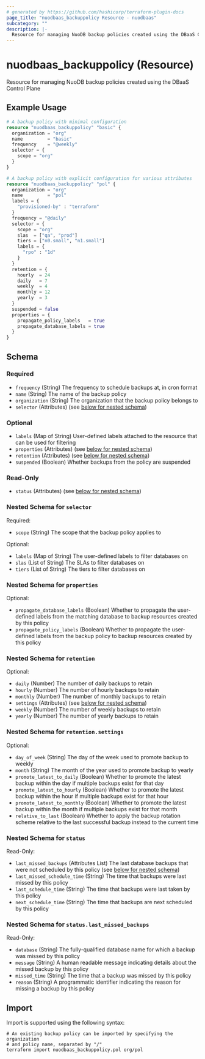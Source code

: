 ```yaml
---
# generated by https://github.com/hashicorp/terraform-plugin-docs
page_title: "nuodbaas_backuppolicy Resource - nuodbaas"
subcategory: ""
description: |-
  Resource for managing NuoDB backup policies created using the DBaaS Control Plane
---
```


# nuodbaas_backuppolicy (Resource)

Resource for managing NuoDB backup policies created using the DBaaS Control Plane

## Example Usage

```terraform
# A backup policy with minimal configuration
resource "nuodbaas_backuppolicy" "basic" {
  organization = "org"
  name         = "basic"
  frequency    = "@weekly"
  selector = {
    scope = "org"
  }
}

# A backup policy with explicit configuration for various attributes
resource "nuodbaas_backuppolicy" "pol" {
  organization = "org"
  name         = "pol"
  labels = {
    "provisioned-by" : "terraform"
  }
  frequency = "@daily"
  selector = {
    scope = "org"
    slas  = ["qa", "prod"]
    tiers = ["n0.small", "n1.small"]
    labels = {
      "rpo" : "1d"
    }
  }
  retention = {
    hourly  = 24
    daily   = 7
    weekly  = 4
    monthly = 12
    yearly  = 3
  }
  suspended = false
  properties = {
    propagate_policy_labels   = true
    propagate_database_labels = true
  }
}
```

<!-- schema generated by tfplugindocs -->
## Schema

### Required

- `frequency` (String) The frequency to schedule backups at, in cron format
- `name` (String) The name of the backup policy
- `organization` (String) The organization that the backup policy belongs to
- `selector` (Attributes) (see [below for nested schema](#nestedatt--selector))

### Optional

- `labels` (Map of String) User-defined labels attached to the resource that can be used for filtering
- `properties` (Attributes) (see [below for nested schema](#nestedatt--properties))
- `retention` (Attributes) (see [below for nested schema](#nestedatt--retention))
- `suspended` (Boolean) Whether backups from the policy are suspended

### Read-Only

- `status` (Attributes) (see [below for nested schema](#nestedatt--status))

<a id="nestedatt--selector"></a>
### Nested Schema for `selector`

Required:

- `scope` (String) The scope that the backup policy applies to

Optional:

- `labels` (Map of String) The user-defined labels to filter databases on
- `slas` (List of String) The SLAs to filter databases on
- `tiers` (List of String) The tiers to filter databases on


<a id="nestedatt--properties"></a>
### Nested Schema for `properties`

Optional:

- `propagate_database_labels` (Boolean) Whether to propagate the user-defined labels from the matching database to backup resources created by this policy
- `propagate_policy_labels` (Boolean) Whether to propagate the user-defined labels from the backup policy to backup resources created by this policy


<a id="nestedatt--retention"></a>
### Nested Schema for `retention`

Optional:

- `daily` (Number) The number of daily backups to retain
- `hourly` (Number) The number of hourly backups to retain
- `monthly` (Number) The number of monthly backups to retain
- `settings` (Attributes) (see [below for nested schema](#nestedatt--retention--settings))
- `weekly` (Number) The number of weekly backups to retain
- `yearly` (Number) The number of yearly backups to retain

<a id="nestedatt--retention--settings"></a>
### Nested Schema for `retention.settings`

Optional:

- `day_of_week` (String) The day of the week used to promote backup to weekly
- `month` (String) The month of the year used to promote backup to yearly
- `promote_latest_to_daily` (Boolean) Whether to promote the latest backup within the day if multiple backups exist for that day
- `promote_latest_to_hourly` (Boolean) Whether to promote the latest backup within the hour if multiple backups exist for that hour
- `promote_latest_to_monthly` (Boolean) Whether to promote the latest backup within the month if multiple backups exist for that month
- `relative_to_last` (Boolean) Whether to apply the backup rotation scheme relative to the last successful backup instead to the current time



<a id="nestedatt--status"></a>
### Nested Schema for `status`

Read-Only:

- `last_missed_backups` (Attributes List) The last database backups that were not scheduled by this policy (see [below for nested schema](#nestedatt--status--last_missed_backups))
- `last_missed_schedule_time` (String) The time that backups were last missed by this policy
- `last_schedule_time` (String) The time that backups were last taken by this policy
- `next_schedule_time` (String) The time that backups are next scheduled by this policy

<a id="nestedatt--status--last_missed_backups"></a>
### Nested Schema for `status.last_missed_backups`

Read-Only:

- `database` (String) The fully-qualified database name for which a backup was missed by this policy
- `message` (String) A human readable message indicating details about the missed backup by this policy
- `missed_time` (String) The time that a backup was missed by this policy
- `reason` (String) A programmatic identifier indicating the reason for missing a backup by this policy

## Import

Import is supported using the following syntax:

```shell
# An existing backup policy can be imported by specifying the organization
# and policy name, separated by "/"
terraform import nuodbaas_backuppolicy.pol org/pol
```
